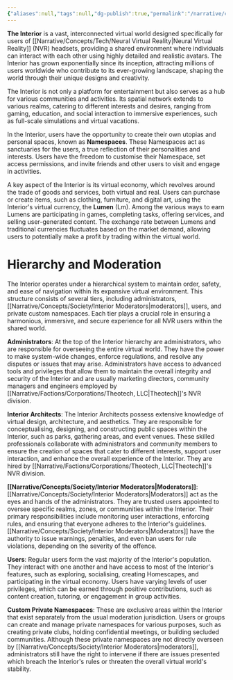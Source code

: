 ```yaml
---
{"aliases":null,"tags":null,"dg-publish":true,"permalink":"/narrative/concepts/society/the-interior/","dgPassFrontmatter":true}
---
```


**The Interior** is a vast, interconnected virtual world designed specifically for users of [[Narrative/Concepts/Tech/Neural Virtual Reality\|Neural Virtual Reality]] (NVR) headsets, providing a shared environment where individuals can interact with each other using highly detailed and realistic avatars. The Interior has grown exponentially since its inception, attracting millions of users worldwide who contribute to its ever-growing landscape, shaping the world through their unique designs and creativity.

The Interior is not only a platform for entertainment but also serves as a hub for various communities and activities. Its spatial network extends to various realms, catering to different interests and desires, ranging from gaming, education, and social interaction to immersive experiences, such as full-scale simulations and virtual vacations.

In the Interior, users have the opportunity to create their own utopias and personal spaces, known as **Namespaces**. These Namespaces act as sanctuaries for the users, a true reflection of their personalities and interests. Users have the freedom to customise their Namespace, set access permissions, and invite friends and other users to visit and engage in activities.  

A key aspect of the Interior is its virtual economy, which revolves around the trade of goods and services, both virtual and real. Users can purchase or create items, such as clothing, furniture, and digital art, using the Interior's virtual currency, the **Lumen** (Lm). Among the various ways to earn Lumens are participating in games, completing tasks, offering services, and selling user-generated content. The exchange rate between Lumens and traditional currencies fluctuates based on the market demand, allowing users to potentially make a profit by trading within the virtual world.

# Hierarchy and Moderation

The Interior operates under a hierarchical system to maintain order, safety, and ease of navigation within its expansive virtual environment. This structure consists of several tiers, including administrators, [[Narrative/Concepts/Society/Interior Moderators\|moderators]], users, and private custom namespaces. Each tier plays a crucial role in ensuring a harmonious, immersive, and secure experience for all NVR users within the shared world.

**Administrators**: At the top of the Interior hierarchy are administrators, who are responsible for overseeing the entire virtual world. They have the power to make system-wide changes, enforce regulations, and resolve any disputes or issues that may arise. Administrators have access to advanced tools and privileges that allow them to maintain the overall integrity and security of the Interior and are usually marketing directors, community managers and engineers employed by [[Narrative/Factions/Corporations/Theotech, LLC\|Theotech]]'s NVR division.

**Interior Architects**: The Interior Architects possess extensive knowledge of virtual design, architecture, and aesthetics. They are responsible for conceptualising, designing, and constructing public spaces within the Interior, such as parks, gathering areas, and event venues. These skilled professionals collaborate with administrators and community members to ensure the creation of spaces that cater to different interests, support user interaction, and enhance the overall experience of the Interior. They are hired by [[Narrative/Factions/Corporations/Theotech, LLC\|Theotech]]'s NVR division.

**[[Narrative/Concepts/Society/Interior Moderators\|Moderators]]**: [[Narrative/Concepts/Society/Interior Moderators\|Moderators]] act as the eyes and hands of the administrators. They are trusted users appointed to oversee specific realms, zones, or communities within the Interior. Their primary responsibilities include monitoring user interactions, enforcing rules, and ensuring that everyone adheres to the Interior's guidelines. [[Narrative/Concepts/Society/Interior Moderators\|Moderators]] have the authority to issue warnings, penalties, and even ban users for rule violations, depending on the severity of the offence.

**Users**: Regular users form the vast majority of the Interior's population. They interact with one another and have access to most of the Interior's features, such as exploring, socialising, creating Homescapes, and participating in the virtual economy. Users have varying levels of user privileges, which can be earned through positive contributions, such as content creation, tutoring, or engagement in group activities.

**Custom Private Namespaces**: These are exclusive areas within the Interior that exist separately from the usual moderation jurisdiction. Users or groups can create and manage private namespaces for various purposes, such as creating private clubs, holding confidential meetings, or building secluded communities. Although these private namespaces are not directly overseen by [[Narrative/Concepts/Society/Interior Moderators\|moderators]], administrators still have the right to intervene if there are issues presented which breach the Interior's rules or threaten the overall virtual world's stability.
